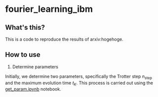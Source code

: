 # fourier_learning_ibm

## What's this?
This is a code to reproduce the results of arxiv:hogehoge.

## How to use
1. Determine parameters

Initially, we determine two parameters, specifically the Trotter step $n_{\text{step}}$ and the maximum evolution time $t_K$. This process is carried out using the [get_param.ipynb](get_param.ipynb) notebook.
